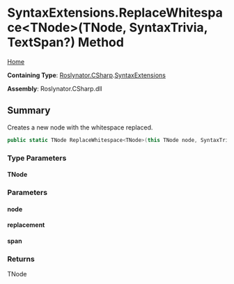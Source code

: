 # SyntaxExtensions\.ReplaceWhitespace\<TNode>\(TNode, SyntaxTrivia, TextSpan?\) Method

[Home](../../../../README.md)

**Containing Type**: [Roslynator.CSharp](../../README.md)\.[SyntaxExtensions](../README.md)

**Assembly**: Roslynator\.CSharp\.dll

## Summary

Creates a new node with the whitespace replaced\.

```csharp
public static TNode ReplaceWhitespace<TNode>(this TNode node, SyntaxTrivia replacement, TextSpan? span = null) where TNode : Microsoft.CodeAnalysis.SyntaxNode
```

### Type Parameters

#### TNode





### Parameters

#### node





#### replacement





#### span





### Returns

TNode

